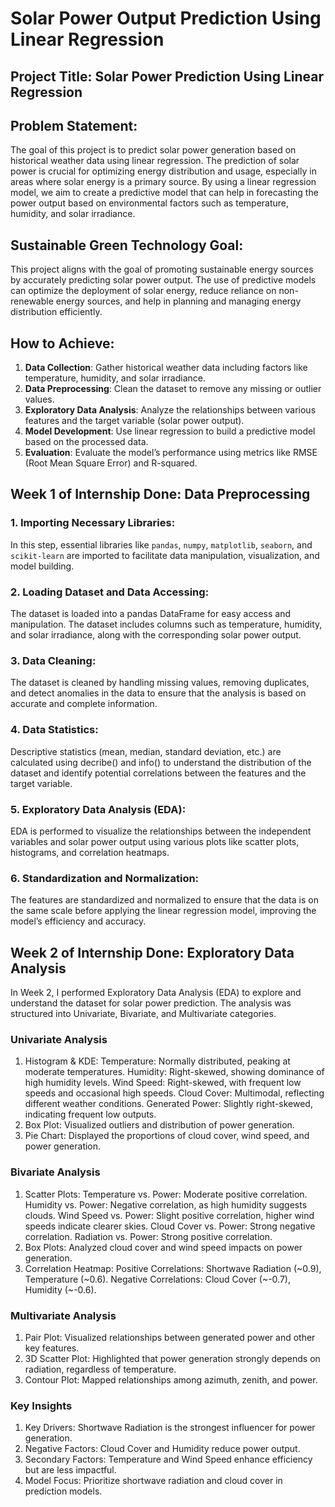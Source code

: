 # Solar Power Output Prediction Using Linear Regression

## Project Title: **Solar Power Prediction Using Linear Regression**

## Problem Statement:
The goal of this project is to predict solar power generation based on historical weather data using linear regression. The prediction of solar power is crucial for optimizing energy distribution and usage, especially in areas where solar energy is a primary source. By using a linear regression model, we aim to create a predictive model that can help in forecasting the power output based on environmental factors such as temperature, humidity, and solar irradiance.

## Sustainable Green Technology Goal:
This project aligns with the goal of promoting sustainable energy sources by accurately predicting solar power output. The use of predictive models can optimize the deployment of solar energy, reduce reliance on non-renewable energy sources, and help in planning and managing energy distribution efficiently.

## How to Achieve:
1. **Data Collection**: Gather historical weather data including factors like temperature, humidity, and solar irradiance.
2. **Data Preprocessing**: Clean the dataset to remove any missing or outlier values.
3. **Exploratory Data Analysis**: Analyze the relationships between various features and the target variable (solar power output).
4. **Model Development**: Use linear regression to build a predictive model based on the processed data.
5. **Evaluation**: Evaluate the model’s performance using metrics like RMSE (Root Mean Square Error) and R-squared.

## **Week 1 of Internship Done: Data Preprocessing**

### 1. **Importing Necessary Libraries**:
   In this step, essential libraries like `pandas`, `numpy`, `matplotlib`, `seaborn`, and `scikit-learn` are imported to facilitate data manipulation, visualization, and model building.

### 2. **Loading Dataset and Data Accessing**:
   The dataset is loaded into a pandas DataFrame for easy access and manipulation. The dataset includes columns such as temperature, humidity, and solar irradiance, along with the corresponding solar power output.

### 3. **Data Cleaning**:
   The dataset is cleaned by handling missing values, removing duplicates, and detect anomalies in the data to ensure that the analysis is based on accurate and complete information.

### 4. **Data Statistics**:
   Descriptive statistics (mean, median, standard deviation, etc.) are calculated using decribe() and info() to understand the distribution of the dataset and identify potential correlations between the features and the target variable.

### 5. **Exploratory Data Analysis (EDA)**:
   EDA is performed to visualize the relationships between the independent variables and solar power output using various plots like scatter plots, histograms, and correlation heatmaps.

### 6. **Standardization and Normalization**:
   The features are standardized and normalized to ensure that the data is on the same scale before applying the linear regression model, improving the model’s efficiency and accuracy.

## **Week 2 of Internship Done: Exploratory Data Analysis**
In Week 2, I performed Exploratory Data Analysis (EDA) to explore and understand the dataset for solar power prediction. The analysis was structured into Univariate, Bivariate, and Multivariate categories.

### **Univariate Analysis**
1. Histogram & KDE:
      Temperature: Normally distributed, peaking at moderate temperatures.
      Humidity: Right-skewed, showing dominance of high humidity levels.
      Wind Speed: Right-skewed, with frequent low speeds and occasional high speeds.
      Cloud Cover: Multimodal, reflecting different weather conditions.
      Generated Power: Slightly right-skewed, indicating frequent low outputs.
2. Box Plot: Visualized outliers and distribution of power generation.
3. Pie Chart: Displayed the proportions of cloud cover, wind speed, and power generation.

### Bivariate Analysis
1. Scatter Plots:
      Temperature vs. Power: Moderate positive correlation.
      Humidity vs. Power: Negative correlation, as high humidity suggests clouds.
      Wind Speed vs. Power: Slight positive correlation, higher wind speeds indicate clearer skies.
      Cloud Cover vs. Power: Strong negative correlation.
      Radiation vs. Power: Strong positive correlation.
2. Box Plots: Analyzed cloud cover and wind speed impacts on power generation.
3. Correlation Heatmap:
   Positive Correlations:
   Shortwave Radiation (~0.9),
   Temperature (~0.6).
   Negative Correlations:
   Cloud Cover (~-0.7),
   Humidity (~-0.6).

### Multivariate Analysis
1. Pair Plot: Visualized relationships between generated power and other key features.
2. 3D Scatter Plot: Highlighted that power generation strongly depends on radiation, regardless of temperature.
3. Contour Plot: Mapped relationships among azimuth, zenith, and power.

### **Key Insights**
1. Key Drivers: Shortwave Radiation is the strongest influencer for power generation.
2. Negative Factors: Cloud Cover and Humidity reduce power output.
3. Secondary Factors: Temperature and Wind Speed enhance efficiency but are less impactful.
4. Model Focus: Prioritize shortwave radiation and cloud cover in prediction models.
